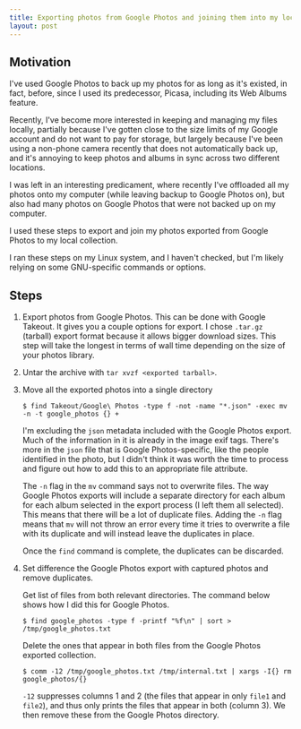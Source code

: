 ```yaml
---
title: Exporting photos from Google Photos and joining them into my local files
layout: post
---
```


## Motivation

I've used Google Photos to back up my photos for as long as it's existed, in fact, before, since I used its predecessor, Picasa, including its Web Albums feature.

Recently, I've become more interested in keeping and managing my files locally, partially because I've gotten close to the size limits of my Google account and do not want to pay for storage, but largely because I've been using a non-phone camera recently that does not automatically back up, and it's annoying to keep photos and albums in sync across two different locations.

I was left in an interesting predicament, where recently I've offloaded all my photos onto my computer (while leaving backup to Google Photos on), but also had many photos on Google Photos that were not backed up on my computer.

I used these steps to export and join my photos exported from Google Photos to my local collection.

I ran these steps on my Linux system, and I haven't checked, but I'm likely relying on some GNU-specific commands or options.

## Steps

1. Export photos from Google Photos. This can be done with Google Takeout. It gives you a couple options for export. I chose `.tar.gz` (tarball) export format because it allows bigger download sizes. This step will take the longest in terms of wall time depending on the size of your photos library.
1. Untar the archive with `tar xvzf <exported tarball>`.
1. Move all the exported photos into a single directory

    ```console
    $ find Takeout/Google\ Photos -type f -not -name "*.json" -exec mv -n -t google_photos {} +
    ```

    I'm excluding the `json` metadata included with the Google Photos export. Much of the information in it is already in the image exif tags. There's more in the `json` file that is Google Photos-specific, like the people identified in the photo, but I didn't think it was worth the time to process and figure out how to add this to an appropriate file attribute.

    The `-n` flag in the `mv` command says not to overwrite files. The way Google Photos exports will include a separate directory for each album for each album selected in the export process (I left them all selected). This means that there will be a lot of duplicate files. Adding the `-n` flag means that `mv` will not throw an error every time it tries to overwrite a file with its duplicate and will instead leave the duplicates in place.

    Once the `find` command is complete, the duplicates can be discarded.

1. Set difference the Google Photos export with captured photos and remove duplicates.

    Get list of files from both relevant directories. The command below shows how I did this for Google Photos.

    ```console
    $ find google_photos -type f -printf "%f\n" | sort > /tmp/google_photos.txt
    ```

    Delete the ones that appear in both files from the Google Photos exported collection.

    ```console
    $ comm -12 /tmp/google_photos.txt /tmp/internal.txt | xargs -I{} rm google_photos/{}
    ```

    `-12` suppresses columns 1 and 2 (the files that appear in only `file1` and `file2`), and thus only prints the files that appear in both (column 3). We then remove these from the Google Photos directory.
